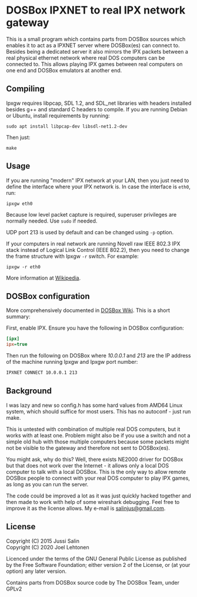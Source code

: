 # DOSBox IPXNET to real IPX network gateway

This is a small program which contains parts from DOSBox sources which
enables it to act as a IPXNET server where DOSBox(es) can connect to.
Besides being a dedicated server it also mirrors the IPX packets between
a real physical ethernet network where real DOS computers can be
connected to. This allows playing IPX games between real computers on
one end and DOSBox emulators at another end.

## Compiling

Ipxgw requires libpcap, SDL 1.2, and SDL_net libraries with headers
installed besides g++ and standard C headers to compile. If you are
running Debian or Ubuntu, install requirements by running:

	sudo apt install libpcap-dev libsdl-net1.2-dev

Then just:

	make

## Usage

If you are running "modern" IPX network at your LAN, then you just
need to define the interface where your IPX network is. In case the
interface is `eth0`, run:

	ipxgw eth0

Because low level packet capture is required, superuser privileges are
normally needed. Use `sudo` if needed.

UDP port 213 is used by default and can be changed using `-p` option.

If your computers in real network are running Novell raw IEEE 802.3
IPX stack instead of Logical Link Control (IEEE 802.2), then you need
to change the frame structure with Ipxgw `-r` switch. For example:

	ipxgw -r eth0

More information at [Wikipedia](https://en.wikipedia.org/wiki/Ethernet_frame#Novell_raw_IEEE_802.3).

## DOSBox configuration

More comprehensively documented in
[DOSBox Wiki](https://www.dosbox.com/wiki/Connectivity#IPX_emulation).
This is a short summary:

First, enable IPX. Ensure you have the following in DOSBox
configuration:

```ini
[ipx]
ipx=true
```

Then run the following on DOSBox where *10.0.0.1* and *213* are the IP
address of the machine running Ipxgw and Ipxgw port number:

```bat
IPXNET CONNECT 10.0.0.1 213
```

## Background

I was lazy and new so config.h has some hard values from AMD64 Linux system,
which should suffice for most users. This has no autoconf - just run make.

This is untested with combination of multiple real DOS computers, but it
works with at least one. Problem might also be if you use a switch and not
a simple old hub with those multiple computers because some packets might
not be visible to the gateway and therefore not sent to DOSBox(es).

You might ask, why do this? Well, there exists NE2000 driver for DOSBox
but that does not work over the Internet - it allows only a local DOS 
computer to talk with a local DOSBox. This is the only way to allow
remote DOSBox people to connect with your real DOS computer to play IPX
games, as long as you can run the server.

The code could be improved a lot as it was just quickly hacked together
and then made to work with help of some wireshark debugging. Feel free
to improve it as the license allows. My e-mail is salinjus@gmail.com.

## License

Copyright (C) 2015 Jussi Salin  
Copyright (C) 2020 Joel Lehtonen

Licenced under the terms of the GNU General Public License as
published by the Free Software Foundation; either version 2 of the
License, or (at your option) any later version.

Contains parts from DOSBox source code by The DOSBox Team, under GPLv2

